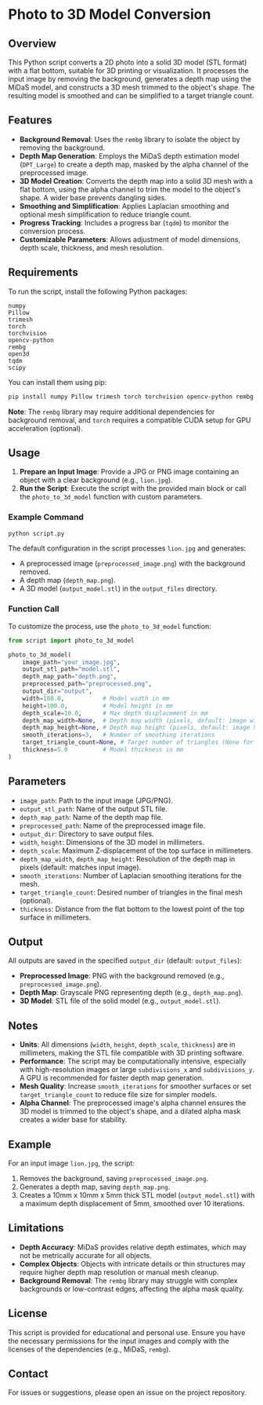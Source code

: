 # Photo to 3D Model Conversion

## Overview
This Python script converts a 2D photo into a solid 3D model (STL format) with a flat bottom, suitable for 3D printing or visualization. It processes the input image by removing the background, generates a depth map using the MiDaS model, and constructs a 3D mesh trimmed to the object's shape. The resulting model is smoothed and can be simplified to a target triangle count.

## Features
- **Background Removal**: Uses the `rembg` library to isolate the object by removing the background.
- **Depth Map Generation**: Employs the MiDaS depth estimation model (`DPT_Large`) to create a depth map, masked by the alpha channel of the preprocessed image.
- **3D Model Creation**: Converts the depth map into a solid 3D mesh with a flat bottom, using the alpha channel to trim the model to the object's shape. A wider base prevents dangling sides.
- **Smoothing and Simplification**: Applies Laplacian smoothing and optional mesh simplification to reduce triangle count.
- **Progress Tracking**: Includes a progress bar (`tqdm`) to monitor the conversion process.
- **Customizable Parameters**: Allows adjustment of model dimensions, depth scale, thickness, and mesh resolution.

## Requirements
To run the script, install the following Python packages:
```
numpy
Pillow
trimesh
torch
torchvision
opencv-python
rembg
open3d
tqdm
scipy
```

You can install them using pip:
```bash
pip install numpy Pillow trimesh torch torchvision opencv-python rembg open3d tqdm scipy
```

**Note**: The `rembg` library may require additional dependencies for background removal, and `torch` requires a compatible CUDA setup for GPU acceleration (optional).

## Usage
1. **Prepare an Input Image**: Provide a JPG or PNG image containing an object with a clear background (e.g., `lion.jpg`).
2. **Run the Script**: Execute the script with the provided main block or call the `photo_to_3d_model` function with custom parameters.

### Example Command
```bash
python script.py
```

The default configuration in the script processes `lion.jpg` and generates:
- A preprocessed image (`preprocessed_image.png`) with the background removed.
- A depth map (`depth_map.png`).
- A 3D model (`output_model.stl`) in the `output_files` directory.

### Function Call
To customize the process, use the `photo_to_3d_model` function:
```python
from script import photo_to_3d_model

photo_to_3d_model(
    image_path="your_image.jpg",
    output_stl_path="model.stl",
    depth_map_path="depth.png",
    preprocessed_path="preprocessed.png",
    output_dir="output",
    width=100.0,           # Model width in mm
    height=100.0,          # Model height in mm
    depth_scale=10.0,      # Max depth displacement in mm
    depth_map_width=None,  # Depth map width (pixels, default: image width)
    depth_map_height=None, # Depth map height (pixels, default: image height)
    smooth_iterations=3,   # Number of smoothing iterations
    target_triangle_count=None, # Target number of triangles (None for no simplification)
    thickness=5.0          # Model thickness in mm
)
```

## Parameters
- `image_path`: Path to the input image (JPG/PNG).
- `output_stl_path`: Name of the output STL file.
- `depth_map_path`: Name of the depth map file.
- `preprocessed_path`: Name of the preprocessed image file.
- `output_dir`: Directory to save output files.
- `width`, `height`: Dimensions of the 3D model in millimeters.
- `depth_scale`: Maximum Z-displacement of the top surface in millimeters.
- `depth_map_width`, `depth_map_height`: Resolution of the depth map in pixels (default: matches input image).
- `smooth_iterations`: Number of Laplacian smoothing iterations for the mesh.
- `target_triangle_count`: Desired number of triangles in the final mesh (optional).
- `thickness`: Distance from the flat bottom to the lowest point of the top surface in millimeters.

## Output
All outputs are saved in the specified `output_dir` (default: `output_files`):
- **Preprocessed Image**: PNG with the background removed (e.g., `preprocessed_image.png`).
- **Depth Map**: Grayscale PNG representing depth (e.g., `depth_map.png`).
- **3D Model**: STL file of the solid model (e.g., `output_model.stl`).

## Notes
- **Units**: All dimensions (`width`, `height`, `depth_scale`, `thickness`) are in millimeters, making the STL file compatible with 3D printing software.
- **Performance**: The script may be computationally intensive, especially with high-resolution images or large `subdivisions_x` and `subdivisions_y`. A GPU is recommended for faster depth map generation.
- **Mesh Quality**: Increase `smooth_iterations` for smoother surfaces or set `target_triangle_count` to reduce file size for simpler models.
- **Alpha Channel**: The preprocessed image's alpha channel ensures the 3D model is trimmed to the object's shape, and a dilated alpha mask creates a wider base for stability.

## Example
For an input image `lion.jpg`, the script:
1. Removes the background, saving `preprocessed_image.png`.
2. Generates a depth map, saving `depth_map.png`.
3. Creates a 10mm x 10mm x 5mm thick STL model (`output_model.stl`) with a maximum depth displacement of 5mm, smoothed over 10 iterations.

## Limitations
- **Depth Accuracy**: MiDaS provides relative depth estimates, which may not be metrically accurate for all objects.
- **Complex Objects**: Objects with intricate details or thin structures may require higher depth map resolution or manual mesh cleanup.
- **Background Removal**: The `rembg` library may struggle with complex backgrounds or low-contrast edges, affecting the alpha mask quality.

## License
This script is provided for educational and personal use. Ensure you have the necessary permissions for the input images and comply with the licenses of the dependencies (e.g., MiDaS, `rembg`).

## Contact
For issues or suggestions, please open an issue on the project repository.
